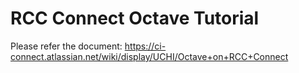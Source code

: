 RCC Connect Octave Tutorial
===========================
Please refer the document: https://ci-connect.atlassian.net/wiki/display/UCHI/Octave+on+RCC+Connect
